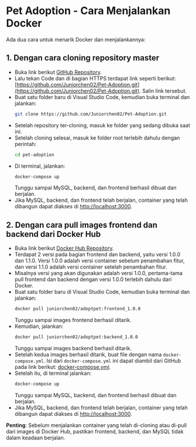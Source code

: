 # Pet Adoption - Cara Menjalankan Docker

Ada dua cara untuk menarik Docker dan menjalankannya:

## 1. Dengan cara cloning repository master
   - Buka link berikut [GitHub Repository](https://github.com/Juniorchen02/Pet-Adoption/).
   - Lalu tekan Code dan di bagian HTTPS terdapat link seperti berikut: [https://github.com/Juniorchen02/Pet-Adoption.git](https://github.com/Juniorchen02/Pet-Adoption.git). Salin link tersebut.
   - Buat satu folder baru di Visual Studio Code, kemudian buka terminal dan jalankan: 
     ```bash
     git clone https://github.com/Juniorchen02/Pet-Adoption.git
     ```
   - Setelah repository ter-cloning, masuk ke folder yang sedang dibuka saat ini.
   - Setelah cloning selesai, masuk ke folder root terlebih dahulu dengan perintah:
     ```bash
     cd pet-adoption
     ```
   - Di terminal, jalankan:
     ```bash
     docker-compose up
     ```
     Tunggu sampai MySQL, backend, dan frontend berhasil dibuat dan berjalan.
   - Jika MySQL, backend, dan frontend telah berjalan, container yang telah dibangun dapat diakses di [http://localhost:3000](http://localhost:3000).

## 2. Dengan cara pull images frontend dan backend dari Docker Hub
   - Buka link berikut [Docker Hub Repository](https://hub.docker.com/r/juniorchen02/adoptpet/tags).
   - Terdapat 2 versi pada bagian frontend dan backend, yaitu versi 1.0.0 dan 1.1.0. Versi 1.0.0 adalah versi container sebelum penambahan fitur, dan versi 1.1.0 adalah versi container setelah penambahan fitur.
   - Misalnya versi yang akan digunakan adalah versi 1.0.0, pertama-tama pull frontend dan backend dengan versi 1.0.0 terlebih dahulu dari Docker.
   - Buat satu folder baru di Visual Studio Code, kemudian buka terminal dan jalankan:
     ```bash
     docker pull juniorchen02/adoptpet:frontend_1.0.0
     ```
     Tunggu sampai images frontend berhasil ditarik.
   - Kemudian, jalankan:
     ```bash
     docker pull juniorchen02/adoptpet:backend_1.0.0
     ```
     Tunggu sampai images backend berhasil ditarik.
   - Setelah kedua images berhasil ditarik, buat file dengan nama `docker-compose.yml`. Isi dari `docker-compose.yml` ini dapat diambil dari GitHub pada link berikut: [docker-compose.yml](https://github.com/Juniorchen02/Pet-Adoption/blob/master/docker-compose.yml).
   - Setelah itu, di terminal jalankan:
     ```bash
     docker-compose up
     ```
     Tunggu sampai MySQL, backend, dan frontend berhasil dibuat dan berjalan.
   - Jika MySQL, backend, dan frontend telah berjalan, container yang telah dibangun dapat diakses di [http://localhost:3000](http://localhost:3000).

**Penting**: Sebelum menjalankan container yang telah di-cloning atau di-pull dari images di Docker Hub, pastikan frontend, backend, dan MySQL tidak dalam keadaan berjalan.
